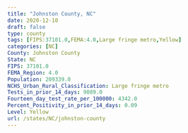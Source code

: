 ```yaml
---
title: "Johnston County, NC"
date: 2020-12-10
draft: false
type: county
tags: [FIPS:37101.0,FEMA:4.0,Large fringe metro,Yellow]
categories: [NC]
County: Johnston County
State: NC
FIPS: 37101.0
FEMA_Region: 4.0
Population: 209339.0
NCHS_Urban_Rural_Classification: Large fringe metro
Tests_in_prior_14_days: 9089.0
Fourteen_day_test_rate_per_100000: 4342.0
Percent_Positivity_in_prior_14_days: 0.09
Level: Yellow
url: /states/NC/johnston-county
---
```



